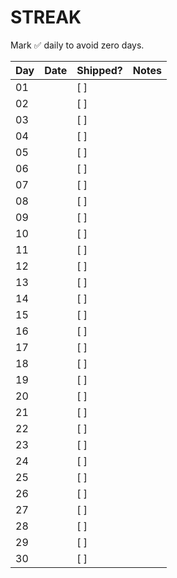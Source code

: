 # STREAK
Mark ✅ daily to avoid zero days.

| Day | Date | Shipped? | Notes |
|-----|------|----------|-------|
| 01 | | [ ] | |
| 02 | | [ ] | |
| 03 | | [ ] | |
| 04 | | [ ] | |
| 05 | | [ ] | |
| 06 | | [ ] | |
| 07 | | [ ] | |
| 08 | | [ ] | |
| 09 | | [ ] | |
| 10 | | [ ] | |
| 11 | | [ ] | |
| 12 | | [ ] | |
| 13 | | [ ] | |
| 14 | | [ ] | |
| 15 | | [ ] | |
| 16 | | [ ] | |
| 17 | | [ ] | |
| 18 | | [ ] | |
| 19 | | [ ] | |
| 20 | | [ ] | |
| 21 | | [ ] | |
| 22 | | [ ] | |
| 23 | | [ ] | |
| 24 | | [ ] | |
| 25 | | [ ] | |
| 26 | | [ ] | |
| 27 | | [ ] | |
| 28 | | [ ] | |
| 29 | | [ ] | |
| 30 | | [ ] | |